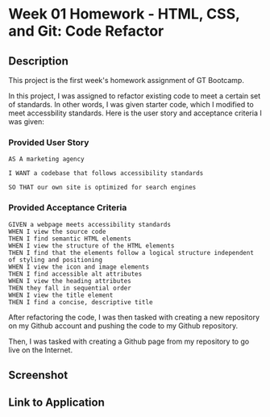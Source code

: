 # Week 01 Homework - HTML, CSS, and Git: Code Refactor

## Description
This project is the first week's homework assignment of GT Bootcamp.

In this project, I was assigned to refactor existing code to meet a certain set of standards.  In other words, I was given starter code, which I modified to meet accessbility standards.  Here is the user story and acceptance criteria I was given:

### Provided User Story

```
AS A marketing agency

I WANT a codebase that follows accessibility standards

SO THAT our own site is optimized for search engines
```

### Provided Acceptance Criteria

```
GIVEN a webpage meets accessibility standards
WHEN I view the source code
THEN I find semantic HTML elements
WHEN I view the structure of the HTML elements
THEN I find that the elements follow a logical structure independent of styling and positioning
WHEN I view the icon and image elements
THEN I find accessible alt attributes
WHEN I view the heading attributes
THEN they fall in sequential order
WHEN I view the title element
THEN I find a concise, descriptive title
```

After refactoring the code, I was then tasked with creating a new repository on my Github account and pushing the code to my Github repository.

Then, I was tasked with creating a Github page from my repository to go live on the Internet.

## Screenshot

## Link to Application
